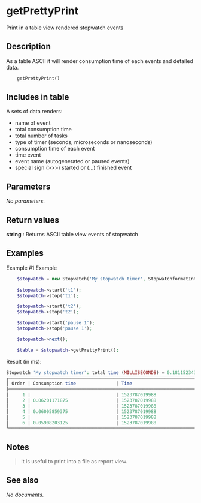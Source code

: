 # getPrettyPrint

Print in a table view rendered stopwatch events

## Description

As a table ASCII it will render consumption time of each events and detailed data.

```php
    getPrettyPrint()
```

## Includes in table

A sets of data renders:
- name of event
- total consumption time
- total number of tasks
- type of timer (seconds, microseconds or nanoseconds)
- consumption time of each event
- time event
- event name (autogenerated or paused events)
- special sign (>>>) started or (...) finished event

## Parameters

_No parameters._

## Return values

__string__
: Returns ASCII table view events of stopwatch

## Examples

Example #1 Example
```php
    $stopwatch = new Stopwatch('My stopwatch timer', StopwatchformatInterface::MILLISECONDS);
    
    $stopwatch->start('t1');
    $stopwatch->stop('t1');

    $stopwatch->start('t2');
    $stopwatch->stop('t2');

    $stopwatch->start('pause 1');
    $stopwatch->stop('pause 1');

    $stopwatch->next();

    $table = $stopwatch->getPrettyPrint();
```

Result (in ms):
```php
Stopwatch 'My stopwatch timer': total time (MILLISECONDS) = 0.18115234375, Tasks: 3
┌───────────────────────────────────────────────────────────────────────────────────────────────────────────────────────────────────────────┐
│ Order | Consumption time               | Time                           | Event type                     | Event name                     │
├───────────────────────────────────────────────────────────────────────────────────────────────────────────────────────────────────────────┤
│     1 |                                | 1523787019988                  | start                          | >>> t1                         │
│     2 | 0.06201171875                  | 1523787019988                  | end                            | ... t1                         │
│     3 |                                | 1523787019988                  | start                          | >>> t2                         │
│     4 | 0.06005859375                  | 1523787019988                  | end                            | ... t2                         │
│     5 |                                | 1523787019988                  | start                          | >>> pause 1                    │
│     6 | 0.05908203125                  | 1523787019988                  | end                            | ... pause 1                    │
└───────────────────────────────────────────────────────────────────────────────────────────────────────────────────────────────────────────┘
```

## Notes

> It is useful to print into a file as report view.

## See also

_No documents._
